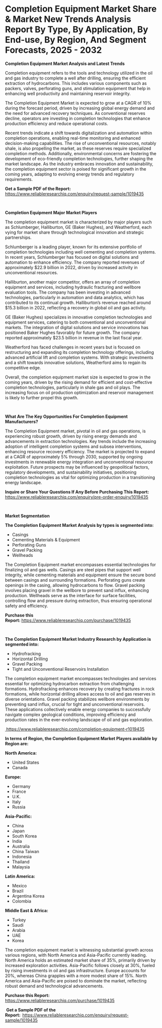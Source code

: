 <p><h1>Completion Equipment Market Share & Market New Trends Analysis Report By Type, By Application, By End-use, By Region, And Segment Forecasts, 2025 - 2032</h1></p><p><strong>Completion Equipment Market Analysis and Latest Trends</strong></p>
<p><p>Completion equipment refers to the tools and technology utilized in the oil and gas industry to complete a well after drilling, ensuring the efficient extraction of hydrocarbons. This includes various components such as packers, valves, perforating guns, and stimulation equipment that help in enhancing well productivity and maintaining reservoir integrity.</p><p>The Completion Equipment Market is expected to grow at a CAGR of 10% during the forecast period, driven by increasing global energy demand and the need for advanced recovery techniques. As conventional reserves decline, operators are investing in completion technologies that enhance production efficiency and reduce operational costs. </p><p>Recent trends indicate a shift towards digitalization and automation within completion operations, enabling real-time monitoring and enhanced decision-making capabilities. The rise of unconventional resources, notably shale, is also propelling the market, as these reserves require specialized completion methods. Additionally, environmental concerns are fostering the development of eco-friendly completion technologies, further shaping the market landscape. As the industry embraces innovation and sustainability, the completion equipment sector is poised for significant growth in the coming years, adapting to evolving energy trends and regulatory requirements.</p></p>
<p><strong>Get a Sample PDF of the Report:&nbsp;</strong> <a href="https://www.reliableresearchiq.com/enquiry/request-sample/1019435?utm_campaign=1117&utm_medium=2&utm_source=Github&utm_content=ia&utm_term=17042025&utm_id=completion-equipment">https://www.reliableresearchiq.com/enquiry/request-sample/1019435</a></p>
<p>&nbsp;</p>
<p><strong>Completion Equipment Major Market Players</strong></p>
<p><p>The completion equipment market is characterized by major players such as Schlumberger, Halliburton, GE (Baker Hughes), and Weatherford, each vying for market share through technological innovation and strategic partnerships.</p><p>Schlumberger is a leading player, known for its extensive portfolio of completion technologies including well cementing and completion systems. In recent years, Schlumberger has focused on digital solutions and automation to enhance efficiency. The company reported revenues of approximately $22.9 billion in 2022, driven by increased activity in unconventional resources.</p><p>Halliburton, another major competitor, offers an array of completion equipment and services, including hydraulic fracturing and wellbore evaluation tools. The company has been investing in advanced technologies, particularly in automation and data analytics, which has contributed to its continual growth. Halliburton’s revenue reached around $15.3 billion in 2022, reflecting a recovery in global oil and gas activity.</p><p>GE (Baker Hughes) specializes in innovative completion technologies and equipment services, catering to both conventional and unconventional markets. The integration of digital solutions and service innovations has positioned Baker Hughes favorably for future growth. The company reported approximately $23.5 billion in revenue in the last fiscal year.</p><p>Weatherford has faced challenges in recent years but is focused on restructuring and expanding its completion technology offerings, including advanced artificial lift and completion systems. With strategic investments and a shift towards innovative solutions, Weatherford aims to regain its competitive edge.</p><p>Overall, the completion equipment market size is expected to grow in the coming years, driven by the rising demand for efficient and cost-effective completion technologies, particularly in shale gas and oil plays. The increasing focus on oil production optimization and reservoir management is likely to further propel this growth.</p></p>
<p>&nbsp;</p>
<p><strong>What Are The Key Opportunities For Completion Equipment Manufacturers?</strong></p>
<p><p>The Completion Equipment market, pivotal in oil and gas operations, is experiencing robust growth, driven by rising energy demands and advancements in extraction technologies. Key trends include the increasing adoption of intelligent completion systems and subsea interventions, enhancing resource recovery efficiency. The market is projected to expand at a CAGR of approximately 5% through 2030, supported by ongoing investments in renewable energy integration and unconventional resource exploitation. Future prospects may be influenced by geopolitical factors, regulatory developments, and sustainability initiatives, positioning completion technologies as vital for optimizing production in a transitioning energy landscape.</p></p>
<p><strong>Inquire or Share Your Questions If Any Before Purchasing This Report:</strong> <a href="https://www.reliableresearchiq.com/enquiry/pre-order-enquiry/1019435?utm_campaign=1117&utm_medium=2&utm_source=Github&utm_content=ia&utm_term=17042025&utm_id=completion-equipment">https://www.reliableresearchiq.com/enquiry/pre-order-enquiry/1019435</a></p>
<p>&nbsp;</p>
<p><strong>Market Segmentation</strong></p>
<p><strong>The Completion Equipment Market Analysis by types is segmented into:</strong></p>
<p><ul><li>Casings</li><li>Cementing Materials & Equipment</li><li>Perforating Guns</li><li>Gravel Packing</li><li>Wellheads</li></ul></p>
<p><p>The Completion Equipment market encompasses essential technologies for finalizing oil and gas wells. Casings are steel pipes that support well integrity, while cementing materials and equipment ensure the secure bond between casings and surrounding formations. Perforating guns create openings in the casing, allowing hydrocarbons to flow. Gravel packing involves placing gravel in the wellbore to prevent sand influx, enhancing production. Wellheads serve as the interface for surface facilities, controlling flow and pressure during extraction, thus ensuring operational safety and efficiency.</p></p>
<p><strong>Purchase this Report:&nbsp;</strong><a href="https://www.reliableresearchiq.com/purchase/1019435?utm_campaign=1117&utm_medium=2&utm_source=Github&utm_content=ia&utm_term=17042025&utm_id=completion-equipment">https://www.reliableresearchiq.com/purchase/1019435</a></p>
<p>&nbsp;</p>
<p><strong>The Completion Equipment Market Industry Research by Application is segmented into:</strong></p>
<p><ul><li>Hydrofracking</li><li>Horizontal Drilling</li><li>Gravel Packing</li><li>Tight and Unconventional Reservoirs Installation</li></ul></p>
<p><p>The completion equipment market encompasses technologies and services essential for optimizing hydrocarbon extraction from challenging formations. Hydrofracking enhances recovery by creating fractures in rock formations, while horizontal drilling allows access to oil and gas reserves in diverse orientations. Gravel packing stabilizes wellbore environments by preventing sand influx, crucial for tight and unconventional reservoirs. These applications collectively enable energy companies to successfully navigate complex geological conditions, improving efficiency and production rates in the ever-evolving landscape of oil and gas exploration.</p></p>
<p><a href="https://www.reliableresearchiq.com/completion-equipment-r1019435?utm_campaign=1117&utm_medium=2&utm_source=Github&utm_content=ia&utm_term=17042025&utm_id=completion-equipment">&nbsp;https://www.reliableresearchiq.com/completion-equipment-r1019435</a></p>
<p><strong>In terms of Region, the Completion Equipment Market Players available by Region are:</strong></p>
<p>
    <p> <strong> North America: </strong>
        <ul>
            <li>United States</li>
            <li>Canada</li>
        </ul>
        </p> 
    <p> <strong> Europe: </strong>
        <ul>
            <li>Germany</li>
            <li>France</li>
            <li>U.K.</li>
            <li>Italy</li>
            <li>Russia</li>
        </ul>
        </p> 
    <p> <strong> Asia-Pacific: </strong>
        <ul>
            <li>China</li>
            <li>Japan</li>
            <li>South Korea</li>
            <li>India</li>
            <li>Australia</li>
            <li>China Taiwan</li>
            <li>Indonesia</li>
            <li>Thailand</li>
            <li>Malaysia</li>
        </ul>
        </p> 
    <p> <strong> Latin America: </strong>
        <ul>
            <li>Mexico</li>
            <li>Brazil</li>
            <li>Argentina Korea</li>
            <li>Colombia</li>
        </ul>
        </p> 
    <p> <strong> Middle East & Africa: </strong>
        <ul>
            <li>Turkey</li>
            <li>Saudi</li>
            <li>Arabia</li>
            <li>UAE</li>
            <li>Korea</li>
        </ul>
    </p>
    </p>
<p><p>The completion equipment market is witnessing substantial growth across various regions, with North America and Asia-Pacific currently leading. North America holds an estimated market share of 35%, primarily driven by increased exploration activities. Asia-Pacific follows closely at 30%, fueled by rising investments in oil and gas infrastructure. Europe accounts for 20%, whereas China grapples with a more modest share of 15%. North America and Asia-Pacific are poised to dominate the market, reflecting robust demand and technological advancements.</p></p>
<p><strong>Purchase this Report: </strong><a href="https://www.reliableresearchiq.com/purchase/1019435?utm_campaign=1117&utm_medium=2&utm_source=Github&utm_content=ia&utm_term=17042025&utm_id=completion-equipment">https://www.reliableresearchiq.com/purchase/1019435</a></p>
<p>&nbsp;<strong>Get a Sample PDF of the Report:&nbsp;&nbsp;</strong><a href="https://www.reliableresearchiq.com/enquiry/request-sample/1019435?utm_campaign=1117&utm_medium=2&utm_source=Github&utm_content=ia&utm_term=17042025&utm_id=completion-equipment">https://www.reliableresearchiq.com/enquiry/request-sample/1019435</a></p>
<p><strong></strong></p>
<p><p></p><p></p><p></p></p>